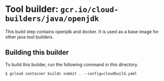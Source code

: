 # Tool builder: `gcr.io/cloud-builders/java/openjdk`

This build step contains openjdk and docker. It is used as a base image for other java tool
builders.

## Building this builder

To build this builder, run the following command in this directory.

    $ gcloud container builds submit . --config=cloudbuild.yaml
